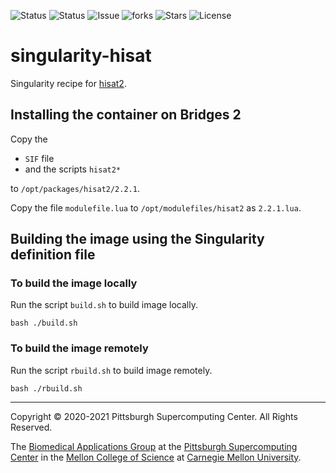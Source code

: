 ![Status](https://github.com/icaoberg/singularity-hisat2/actions/workflows/main.yml/badge.svg)
![Status](https://github.com/icaoberg/singularity-hisat2/actions/workflows/pretty.yml/badge.svg)
![Issue](https://img.shields.io/github/issues/icaoberg/singularity-hisat2)
![forks](https://img.shields.io/github/forks/icaoberg/singularity-hisat2)
![Stars](https://img.shields.io/github/stars/icaoberg/singularity-hisat2)
![License](https://img.shields.io/github/license/icaoberg/singularity-hisat2)

# singularity-hisat
Singularity recipe for [hisat2](https://daehwankimlab.github.io/hisat2/).

## Installing the container on Bridges 2
Copy the

* `SIF` file
* and the scripts `hisat2*`

to `/opt/packages/hisat2/2.2.1`.

Copy the file `modulefile.lua` to `/opt/modulefiles/hisat2` as `2.2.1.lua`.

## Building the image using the Singularity definition file
### To build the image locally
Run the script `build.sh` to build image locally.

```
bash ./build.sh
```

### To build the image remotely
Run the script `rbuild.sh` to build image remotely.

```
bash ./rbuild.sh
```

---
Copyright © 2020-2021 Pittsburgh Supercomputing Center. All Rights Reserved.

The [Biomedical Applications Group](https://www.psc.edu/biomedical-applications/) at the [Pittsburgh Supercomputing
Center](http://www.psc.edu) in the [Mellon College of Science](https://www.cmu.edu/mcs/) at [Carnegie Mellon University](http://www.cmu.edu).
